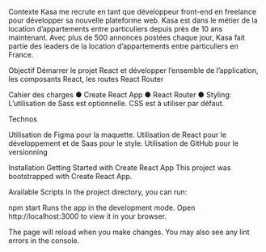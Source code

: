 Contexte
Kasa me recrute en tant que développeur front-end en freelance pour développer sa nouvelle plateforme web. Kasa est dans le métier de la location d’appartements entre particuliers depuis près de 10 ans maintenant. Avec plus de 500 annonces postées chaque jour, Kasa fait partie des leaders de la location d’appartements entre particuliers en France.

Objectif
Démarrer le projet React et développer l’ensemble de l’application, les composants React, les routes React Router

Cahier des charges
● Create React App ● React Router ● Styling: L’utilisation de Sass est optionnelle. CSS est à utiliser par défaut.

Technos


Utilisation de Figma pour la maquette.
Utilisation de React pour le développement et de Saas pour le style.
Utilisation de GitHub pour le versionning

Installation
Getting Started with Create React App
This project was bootstrapped with Create React App.

Available Scripts
In the project directory, you can run:

npm start
Runs the app in the development mode.
Open http://localhost:3000 to view it in your browser.

The page will reload when you make changes.
You may also see any lint errors in the console.
